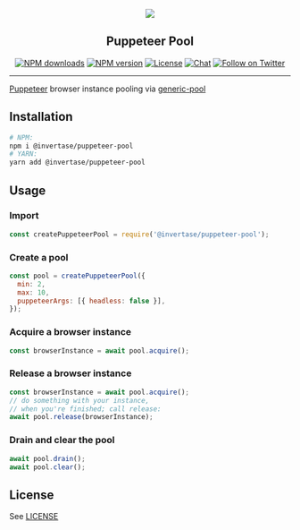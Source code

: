 <p align="center">
  <a href="https://invertase.io">
    <img src="https://static.invertase.io/assets/invertase-logo-small.png"><br/>
  </a>
  <h2 align="center">Puppeteer Pool</h2>
</p>

<p align="center">
  <a href="https://www.npmjs.com/package/@invertase/puppeteer-pool"><img src="https://img.shields.io/npm/dm/@invertase/puppeteer-pool.svg?style=flat-square" alt="NPM downloads"></a>
  <a href="https://www.npmjs.com/package/@invertase/puppeteer-pool"><img src="https://img.shields.io/npm/v/@invertase/puppeteer-pool.svg?style=flat-square" alt="NPM version"></a>
  <a href="/LICENSE"><img src="https://img.shields.io/npm/l/@invertase/puppeteer-pool.svg?style=flat-square" alt="License"></a>
  <a href="https://discord.gg/C9aK28N"><img src="https://img.shields.io/discord/295953187817521152.svg?logo=discord&style=flat-square&colorA=7289da&label=discord" alt="Chat"></a>
  <a href="https://twitter.com/invertaseio"><img src="https://img.shields.io/twitter/follow/invertaseio.svg?style=social&label=Follow" alt="Follow on Twitter"></a>
</p>

----

[Puppeteer](https://github.com/GoogleChrome/puppeteer) browser instance pooling via [generic-pool](https://github.com/coopernurse/node-pool)

## Installation

```bash
# NPM:
npm i @invertase/puppeteer-pool
# YARN:
yarn add @invertase/puppeteer-pool
```

## Usage

### Import

```js
const createPuppeteerPool = require('@invertase/puppeteer-pool');
```

### Create a pool

```js
const pool = createPuppeteerPool({
  min: 2,
  max: 10,
  puppeteerArgs: [{ headless: false }],
});
```

### Acquire a browser instance

```js
const browserInstance = await pool.acquire();
```

### Release a browser instance

```js
const browserInstance = await pool.acquire();
// do something with your instance,
// when you're finished; call release:
await pool.release(browserInstance);
```

### Drain and clear the pool

```js
await pool.drain();
await pool.clear();
```


## License

See [LICENSE](/LICENSE)
